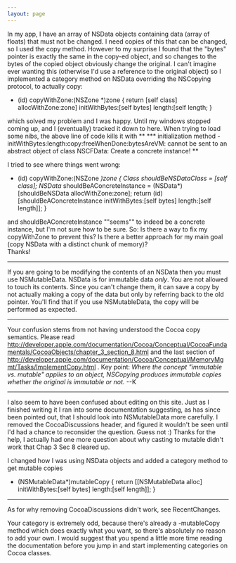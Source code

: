 ```yaml
---
layout: page
---
```


In my app, I have an array of NSData objects containing data (array of floats) that must not be changed.  I need copies of this that can be changed, so I used the copy method.  However to my surprise I found that the "bytes" pointer is exactly the same in the copy-ed object, and so changes to the bytes of the copied object obviously change the original. I can't imagine ever wanting this (otherwise I'd use a reference to the original object) so I implemented a category method on NSData overriding the NSCopying protocol, to actually copy:

    
- (id) copyWithZone:(NSZone *)zone
{
  return [self class] allocWithZone:zone] initWithBytes:[self bytes] length:[self length;
}


which solved my problem and I was happy.  Until my windows stopped coming up, and I (eventually) tracked it down to here.  When trying to load some nibs, the above line of code kills it with 
**
*** initialization method -initWithBytes:length:copy:freeWhenDone:bytesAreVM: cannot be sent to an abstract object of class NSCFData: Create a concrete instance! 
**

I tried to see where things went wrong:
    
- (id) copyWithZone:(NSZone *)zone
{
	Class shouldBeNSDataClass = [self class];
	NSData* shouldBeAConcreteInstance = (NSData*)[shouldBeNSData allocWithZone:zone];
	return (id)[shouldBeAConcreteInstance initWithBytes:[self bytes] length:[self length]];
}

and shouldBeAConcreteInstance ""seems"" to indeed be a concrete instance, but I'm not sure how to be sure. 
So:  Is there a way to fix my copyWithZone to prevent this? Is there a better approach for my main goal (copy NSData with a distinct chunk of memory)?  
Thanks!

----
If you are going to be modifying the contents of an NSData then you must use NSMutableData. NSData is for immutable data *only*. You are not allowed to touch its contents. Since you can't change them, it can save a copy by not actually making a copy of the data but only by referring back to the old pointer. You'll find that if you use NSMutableData, the copy will be performed as expected.

----

Your confusion stems from not having understood the Cocoa     copy semantics.  Please read http://developer.apple.com/documentation/Cocoa/Conceptual/CocoaFundamentals/CocoaObjects/chapter_3_section_8.html and the last section of http://developer.apple.com/documentation/Cocoa/Conceptual/MemoryMgmt/Tasks/ImplementCopy.html .  Key point: *Where the concept "immutable vs. mutable" applies to an object, NSCopying produces immutable copies whether the original is immutable or not.* --K

---- 

I also seem to have been confused about editing on this site.  Just as I finished writing it I ran into some documentation suggesting, as has since been pointed out, that I should look into NSMutableData more carefully. I removed the CocoaDiscussions header, and figured it wouldn't be seen until I'd had a chance to reconsider the question.  Guess not :)   Thanks for the help, I actually had one more question about why casting to mutable didn't work that Chap 3 Sec 8 cleared up.

I changed how I was using NSData objects and added a category method to get mutable copies
    
- (NSMutableData*)mutableCopy
{
	return [[NSMutableData alloc] initWithBytes:[self bytes] length:[self length]];
}


----
As for why removing CocoaDiscussions didn't work, see RecentChanges.

Your category is extremely odd, because there's already a     -mutableCopy method which does exactly what you want, so there's absolutely no reason to add your own. I would suggest that you spend a little more time reading the documentation before you jump in and start implementing categories on Cocoa classes.
